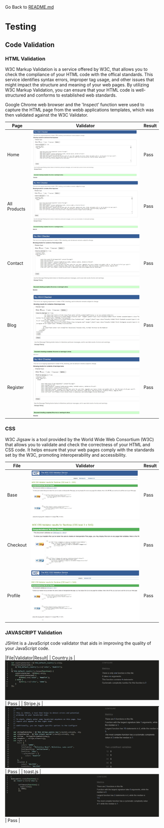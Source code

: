 Go Back to [README.md](/README.md)

# Testing

## Code Validation

### HTML Validation

W3C Markup Validation is a service offered by W3C, that allows you to check the compliance of your HTML code with the offical standards. 
This service identifies syntax errors, improper tag usage, and other issues that might impact the structure and meaning of your web pages. By utilizing W3C Markup Validation, you can ensure that your HTML code is well-structured and conforms to established web standards.

Google Chrome web browser and the 'Inspect' function were used to capture the HTML page from the webb applications templates, which was then validated against the W3C Validator.

|Page|Validator|Result|
| --- | --- | --- |
| Home | ![home](media/readme/testing/index-html-sc.jpg) | Pass |
| All Products | ![all products](media/readme/testing/all-products-html-test.jpg) | Pass |
| Contact | ![contact](media/readme/testing/contact-html-test.jpg) | Pass |
| Blog | ![blog](media/readme/testing/blog-html-test.jpg) | Pass |
| Register | ![register](media/readme/testing/register-htl-test.jpg) | Pass |


### CSS

W3C Jigsaw is a tool provided by the World Wide Web Consortium (W3C) that allows you to validate and check the correctness of your HTML and CSS code. It helps ensure that your web pages comply with the standards set by the W3C, promoting interoperability and accessibility.

|File|Validator|Result|
| --- | --- | --- |
| Base | ![base](media/readme/testing/base-css-test.jpg) | Pass |
| Checkout | ![checkout](media/readme/testing/checkout-css-test.jpg) | Pass |
| Profile | ![profile](media/readme/testing/profile-css-test.jpg) | Pass |


### JAVASCRIPT Validation

JSHint is a JavaScript code validator that aids in improving the quality of your JavaScript code. 

|File|Validator|Result|
| Country.js | ![country](media/readme/testing/country-js-test.jpg) | Pass |
| Stripe.js | ![strip](media/readme/testing/strip-js-test.jpg) | Pass |
| toast.js | ![toast](media/readme/testing/toast-js-test.jpg) | Pass |
